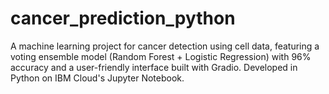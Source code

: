 # cancer_prediction_python
A machine learning project for cancer detection using cell data, featuring a voting ensemble model (Random Forest + Logistic Regression) with 96% accuracy and a user-friendly interface built with Gradio. Developed in Python on IBM Cloud's Jupyter Notebook.
